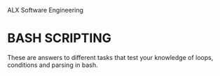 ALX Software Engineering

BASH SCRIPTING
==============

These are answers to different tasks that test your knowledge of loops,
conditions and parsing in bash.